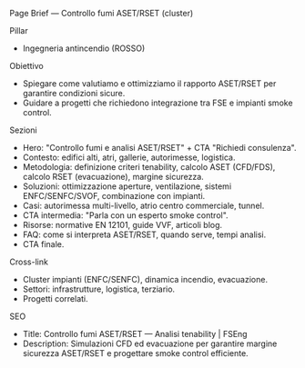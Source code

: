 Page Brief — Controllo fumi ASET/RSET (cluster)

Pillar
- Ingegneria antincendio (ROSSO)

Obiettivo
- Spiegare come valutiamo e ottimizziamo il rapporto ASET/RSET per garantire condizioni sicure.
- Guidare a progetti che richiedono integrazione tra FSE e impianti smoke control.

Sezioni
- Hero: "Controllo fumi e analisi ASET/RSET" + CTA "Richiedi consulenza".
- Contesto: edifici alti, atri, gallerie, autorimesse, logistica.
- Metodologia: definizione criteri tenability, calcolo ASET (CFD/FDS), calcolo RSET (evacuazione), margine sicurezza.
- Soluzioni: ottimizzazione aperture, ventilazione, sistemi ENFC/SENFC/SVOF, combinazione con impianti.
- Casi: autorimessa multi-livello, atrio centro commerciale, tunnel.
- CTA intermedia: "Parla con un esperto smoke control".
- Risorse: normative EN 12101, guide VVF, articoli blog.
- FAQ: come si interpreta ASET/RSET, quando serve, tempi analisi.
- CTA finale.

Cross-link
- Cluster impianti (ENFC/SENFC), dinamica incendio, evacuazione.
- Settori: infrastrutture, logistica, terziario.
- Progetti correlati.

SEO
- Title: Controllo fumi ASET/RSET — Analisi tenability | FSEng
- Description: Simulazioni CFD ed evacuazione per garantire margine sicurezza ASET/RSET e progettare smoke control efficiente.

